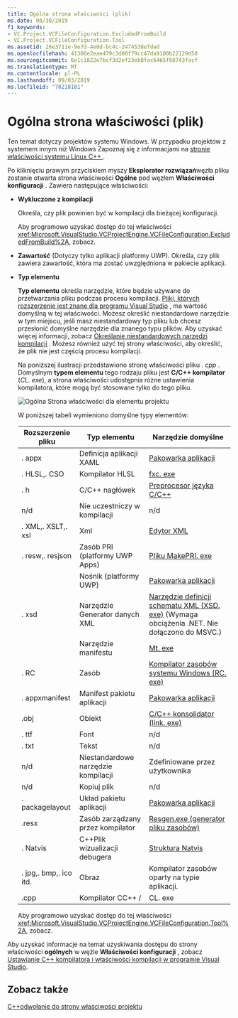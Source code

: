 ```yaml
---
title: Ogólna strona właściwości (plik)
ms.date: 08/30/2019
f1_keywords:
- VC.Project.VCFileConfiguration.ExcludedFromBuild
- VC.Project.VCFileConfiguration.Tool
ms.assetid: 26e3711e-9e7d-4e8d-bc4c-2474538efdad
ms.openlocfilehash: 41366e2eae479c3d00f79cc47da9100b22129d50
ms.sourcegitcommit: 6e1c1822e7bcf3d2ef23eb8fac6465f88743facf
ms.translationtype: MT
ms.contentlocale: pl-PL
ms.lasthandoff: 09/03/2019
ms.locfileid: "70218181"
---
```

# <a name="general-property-page-file"></a>Ogólna strona właściwości (plik)

Ten temat dotyczy projektów systemu Windows. W przypadku projektów z systemem innym niż Windows Zapoznaj się z informacjami na [stronie właściwości systemu Linux C++ ](../../linux/prop-pages-linux.md).

Po kliknięciu prawym przyciskiem myszy **Eksplorator rozwiązań**węzła pliku zostanie otwarta strona właściwości **Ogólne** pod węzłem **Właściwości konfiguracji** . Zawiera następujące właściwości:

- **Wykluczone z kompilacji**

   Określa, czy plik powinien być w kompilacji dla bieżącej konfiguracji.

   Aby programowo uzyskać dostęp do tej właściwości <xref:Microsoft.VisualStudio.VCProjectEngine.VCFileConfiguration.ExcludedFromBuild%2A>, zobacz.

- **Zawartość** (Dotyczy tylko aplikacji platformy UWP). Określa, czy plik zawiera zawartość, która ma zostać uwzględniona w pakiecie aplikacji.

- **Typ elementu**

   **Typ elementu** określa narzędzie, które będzie używane do przetwarzania pliku podczas procesu kompilacji. [Pliki, których rozszerzenie jest znane dla programu Visual Studio](/visualstudio/extensibility/visual-cpp-project-extensibility?view=vs-2019#project-items) , ma wartość domyślną w tej właściwości. Możesz określić niestandardowe narzędzie w tym miejscu, jeśli masz niestandardowy typ pliku lub chcesz przesłonić domyślne narzędzie dla znanego typu plików. Aby uzyskać więcej informacji, zobacz [Określanie niestandardowych narzędzi kompilacji](../specifying-custom-build-tools.md) . Możesz również użyć tej strony właściwości, aby określić, że plik nie jest częścią procesu kompilacji.

   Na poniższej ilustracji przedstawiono stronę właściwości pliku *. cpp* . Domyślnym **typem elementu** tego rodzaju pliku jest **C/C++ kompilator** (*CL. exe*), a strona właściwości udostępnia różne ustawienia kompilatora, które mogą być stosowane tylko do tego pliku.

   ![Ogólna Strona właściwości dla elementu projektu](media/file-general-item-type.png "Opcje typu elementu")

    W poniższej tabeli wymieniono domyślne typy elementów:

    |Rozszerzenie pliku|Typ elementu|Narzędzie domyślne|
    |-|-|-|
    |. appx|Definicja aplikacji XAML|[Pakowarka aplikacji](/windows/win32/appxpkg/make-appx-package--makeappx-exe-)|
    |. HLSL,. CSO|Kompilator HLSL|[fxc. exe](/windows/win32/direct3dtools/fxc)|
    |. h|C/C++ nagłówek|[Preprocesor języka C/C++](../../preprocessor/c-cpp-preprocessor-reference.md)|
    |n/d|Nie uczestniczy w kompilacji|n/d|
    |. XML,. XSLT,. xsl|Xml|[Edytor XML](/visualstudio/xml-tools/xml-editor)|
    |. resw,. resjson|Zasób PRI (platformy UWP Apps)|[Pliku MakePRI. exe](/windows/uwp/app-resources/compile-resources-manually-with-makepri)|
    ||Nośnik (platformy UWP)|[Pakowarka aplikacji](/windows/win32/appxpkg/make-appx-package--makeappx-exe-)|
    |. xsd|Narzędzie Generator danych XML|[Narzędzie definicji schematu XML (XSD. exe)](/dotnet/standard/serialization/xml-schema-definition-tool-xsd-exe) (Wymaga obciążenia .NET. Nie dołączono do MSVC.)|
    ||Narzędzie manifestu|[Mt. exe](/windows/win32/sbscs/mt-exe)|
    |. RC|Zasób|[Kompilator zasobów systemu Windows (RC. exe)](/windows/win32/menurc/resource-compiler)|
    |. appxmanifest|Manifest pakietu aplikacji|[Pakowarka aplikacji](/windows/win32/appxpkg/make-appx-package--makeappx-exe-)|
    |.obj|Obiekt|[C/C++ konsolidator (link. exe)](cl-invokes-the-linker.md)|
    |. ttf|Font|n/d|
    |. txt|Tekst|n/d|
    |n/d|Niestandardowe narzędzie kompilacji|Zdefiniowane przez użytkownika|
    |n/d|Kopiuj plik|n/d|
    |. packagelayout|Układ pakietu aplikacji|[Pakowarka aplikacji](/windows/win32/appxpkg/make-appx-package--makeappx-exe-)|
    |.resx|Zasób zarządzany przez kompilator|[Resgen.exe (generator pliku zasobów)](/dotnet/framework/tools/resgen-exe-resource-file-generator)|
    |. Natvis|C++Plik wizualizacji debugera|[Struktura Natvis](/visualstudio/debugger/create-custom-views-of-native-objects)|
    |. jpg,. bmp,. ico itd.|Obraz|Kompilator zasobów oparty na typie aplikacji.|
    |.cpp|Kompilator CC++ /|CL. exe|

   Aby programowo uzyskać dostęp do tej właściwości <xref:Microsoft.VisualStudio.VCProjectEngine.VCFileConfiguration.Tool%2A>, zobacz.

Aby uzyskać informacje na temat uzyskiwania dostępu do strony właściwości **ogólnych** w węźle **Właściwości konfiguracji** , zobacz [Ustawianie C++ kompilatora i właściwości kompilacji w programie Visual Studio](../working-with-project-properties.md).

## <a name="see-also"></a>Zobacz także

[C++odwołanie do strony właściwości projektu](property-pages-visual-cpp.md)